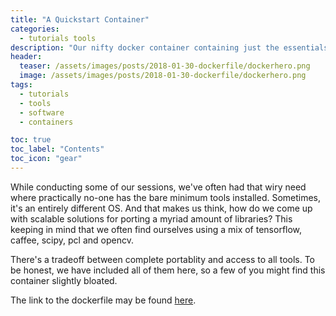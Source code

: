 ```yaml
---
title: "A Quickstart Container"
categories:
  - tutorials tools
description: "Our nifty docker container containing just the essentials for computer vision and deep learning"
header:
  teaser: /assets/images/posts/2018-01-30-dockerfile/dockerhero.png
  image: /assets/images/posts/2018-01-30-dockerfile/dockerhero.png
tags:
  - tutorials
  - tools
  - software
  - containers

toc: true
toc_label: "Contents"
toc_icon: "gear"
---
```


While conducting some of our sessions, we've often had that wiry need where practically no-one has the bare minimum tools installed. Sometimes, it's an entirely different OS. And that makes us think, how do we come up with scalable solutions for porting a myriad amount of libraries? This keeping in mind that we often find ourselves using a mix of tensorflow, caffee, scipy, pcl and opencv.

There's a tradeoff between complete portablity and access to all tools. To be honest, we have included all of them here, so a few of you might find this container slightly bloated.

The link to the dockerfile may be found [here](https://hub.docker.com/r/varun19299/cvi-iitm/).
